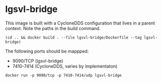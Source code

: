 # lgsvl-bridge

This image is built with a CycloneDDS configuration that lives in a parent context.
Note the paths in the build command.

```shell
(cd .. && docker build . --file lgsvl-bridge/Dockerfile --tag lgsvl-bridge)
```

The following ports should be mappped:

- 9090/TCP (lgsvl-bridge)
- 7410-7414 (CycloneDDS, varies by implementaton)

```shell
docker run -p 9090/tcp -p 7410-7414/udp lgsvl-bridge
```
